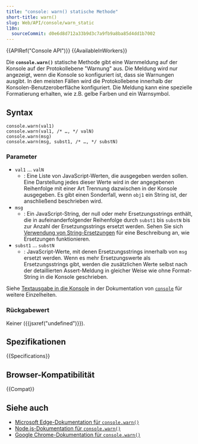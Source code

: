 ```yaml
---
title: "console: warn() statische Methode"
short-title: warn()
slug: Web/API/console/warn_static
l10n:
  sourceCommit: d0e6d8d712a33b9d3c7a9fb9a8ba85d4dd1b7002
---
```


{{APIRef("Console API")}} {{AvailableInWorkers}}

Die **`console.warn()`** statische Methode gibt eine Warnmeldung auf der Konsole auf der Protokollebene "Warnung" aus. Die Meldung wird nur angezeigt, wenn die Konsole so konfiguriert ist, dass sie Warnungen ausgibt. In den meisten Fällen wird die Protokollebene innerhalb der Konsolen-Benutzeroberfläche konfiguriert. Die Meldung kann eine spezielle Formatierung erhalten, wie z.B. gelbe Farben und ein Warnsymbol.

## Syntax

```js-nolint
console.warn(val1)
console.warn(val1, /* …, */ valN)
console.warn(msg)
console.warn(msg, subst1, /* …, */ substN)
```

### Parameter

- `val1` … `valN`
  - : Eine Liste von JavaScript-Werten, die ausgegeben werden sollen. Eine Darstellung jedes dieser Werte wird in der angegebenen Reihenfolge mit einer Art Trennung dazwischen in der Konsole ausgegeben. Es gibt einen Sonderfall, wenn `obj1` ein String ist, der anschließend beschrieben wird.
- `msg`
  - : Ein JavaScript-String, der null oder mehr Ersetzungsstrings enthält, die in aufeinanderfolgender Reihenfolge durch `subst1` bis `substN` bis zur Anzahl der Ersetzungsstrings ersetzt werden. Sehen Sie sich [Verwendung von String-Ersetzungen](/de/docs/Web/API/console#using_string_substitutions) für eine Beschreibung an, wie Ersetzungen funktionieren.
- `subst1` … `substN`
  - : JavaScript-Werte, mit denen Ersetzungsstrings innerhalb von `msg` ersetzt werden. Wenn es mehr Ersetzungswerte als Ersetzungsstrings gibt, werden die zusätzlichen Werte selbst nach der detaillierten Assert-Meldung in gleicher Weise wie ohne Format-String in die Konsole geschrieben.

Siehe [Textausgabe in die Konsole](/de/docs/Web/API/console#outputting_text_to_the_console) in der Dokumentation von [`console`](/de/docs/Web/API/Console) für weitere Einzelheiten.

### Rückgabewert

Keiner ({{jsxref("undefined")}}).

## Spezifikationen

{{Specifications}}

## Browser-Kompatibilität

{{Compat}}

## Siehe auch

- [Microsoft Edge-Dokumentation für `console.warn()`](https://learn.microsoft.com/en-us/microsoft-edge/devtools-guide-chromium/console/api#warn)
- [Node.js-Dokumentation für `console.warn()`](https://nodejs.org/docs/latest/api/console.html#consolewarndata-args)
- [Google Chrome-Dokumentation für `console.warn()`](https://developer.chrome.com/docs/devtools/console/api/#warn)
